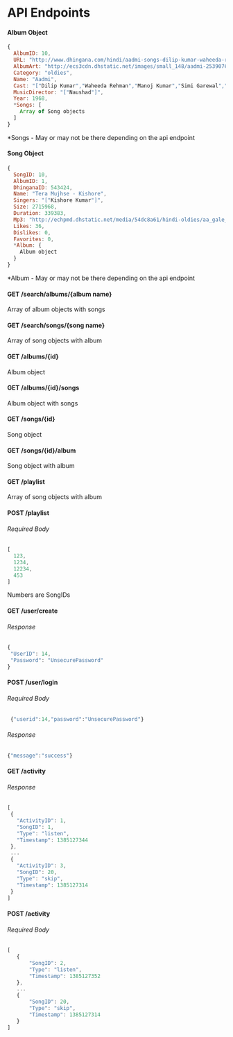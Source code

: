 # API Endpoints

#### Album Object
```javascript
{
  AlbumID: 10,
  URL: "http://www.dhingana.com/hindi/aadmi-songs-dilip-kumar-waheeda-rehman-oldies-30f4bd1",
  AlbumArt: "http://ecs3cdn.dhstatic.net/images/small_148/aadmi-25390767151fa064f78edb2.49249312.Jpg",
  Category: "oldies",
  Name: "Aadmi",
  Cast: "["Dilip Kumar","Waheeda Rehman","Manoj Kumar","Simi Garewal","Pran","Sulochana","Agha","Ulhas"]",
  MusicDirector: "["Naushad"]",
  Year: 1968,
  *Songs: [
    Array of Song objects
  ]
}
```
*Songs - May or may not be there depending on the api endpoint

#### Song Object
```javascript
{
  SongID: 10,
  AlbumID: 1,
  DhinganaID: 543424,
  Name: "Tera Mujhse - Kishore",
  Singers: "["Kishore Kumar"]",
  Size: 2715968,
  Duration: 339383,
  Mp3: "http://echpmd.dhstatic.net/media/54dc8a61/hindi-oldies/aa_gale_lag_ja/tera_mujhse___kishore.mp3",
  Likes: 36,
  Dislikes: 0,
  Favorites: 0,
  *Album: {
    Album object
  }
}
```
*Album - May or may not be there depending on the api endpoint

#### GET /search/albums/{album name}
  Array of album objects with songs


#### GET /search/songs/{song name}
  Array of song objects with album



#### GET /albums/{id}
  Album object


#### GET /albums/{id}/songs
  Album object with songs


#### GET /songs/{id}
  Song object

#### GET /songs/{id}/album
  Song object with album


#### GET /playlist
  Array of song objects with album

#### POST /playlist
###### Required Body
```javascript
[
  123,
  1234,
  12234,
  453
]
```
Numbers are SongIDs

#### GET /user/create
###### Response
 ```javascript
{
  "UserID": 14,
  "Password": "UnsecurePassword"
}
```

#### POST /user/login
###### Required Body
```javascript
 {"userid":14,"password":"UnsecurePassword"}
```
###### Response
```javascript
{"message":"success"}
```

#### GET /activity
###### Response
 ```javascript
[
  {
    "ActivityID": 1,
    "SongID": 1,
    "Type": "listen",
    "Timestamp": 1385127344
  },
  ...
  {
    "ActivityID": 3,
    "SongID": 20,
    "Type": "skip",
    "Timestamp": 1385127314
  }
]
 ```

#### POST /activity
###### Required Body
 ```javascript
 [
    {
        "SongID": 2,
        "Type": "listen",
        "Timestamp": 1385127352
    },
    ...
    {
        "SongID": 20,
        "Type": "skip",
        "Timestamp": 1385127314
    }
]
```